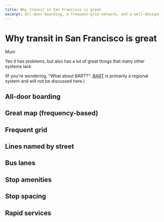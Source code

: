 ```yaml
---
title: Why transit in San Francisco is great
excerpt: All-door boarding, a frequent-grid network, and a well-designed map make using the system a breeze.
---
```


# Why transit in San Francisco is great

Muni


Yes it has problems, but also has a lot of great things that many other systems lack


(If you're wondering, "What about BART?": [BART](https://en.wikipedia.org/wiki/Bay_Area_Rapid_Transit) is primarily a regional system and will not be discussed here.)

## All-door boarding

## Great map (frequency-based)

## Frequent grid

## Lines named by street

## Bus lanes

## Stop amenities

## Stop spacing

## Rapid services
